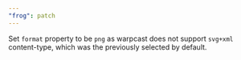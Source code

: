 ```yaml
---
"frog": patch
---
```


Set `format` property to be `png` as warpcast does not support `svg+xml` content-type, which was the previously selected by default.
